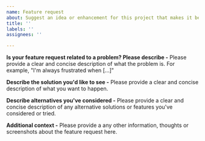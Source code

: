 ```yaml
---
name: Feature request
about: Suggest an idea or enhancement for this project that makes it better or more useful for you
title: ''
labels: ''
assignees: ''

---
```


**Is your feature request related to a problem? Please describe \-**
Please provide a clear and concise description of what the problem is. For example, "I'm always frustrated when [...]"

**Describe the solution you'd like to see \-**
Please provide a clear and concise description of what you want to happen.

**Describe alternatives you've considered \-**
Please provide a clear and concise description of any alternative solutions or features you've considered or tried.

**Additional context \-**
Please provide a any other information, thoughts or screenshots about the feature request here.
